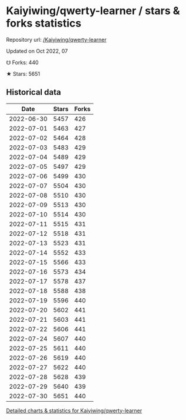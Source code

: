 # Kaiyiwing/qwerty-learner / stars & forks statistics

Repository url: [/Kaiyiwing/qwerty-learner](https://github.com/Kaiyiwing/qwerty-learner)

Updated on Oct 2022, 07

☋ Forks: 440

★ Stars: 5651

## Historical data
| Date | Stars | Forks |
|------|-------|-------|
| 2022-06-30 | 5457 | 426 | 
| 2022-07-01 | 5463 | 427 | 
| 2022-07-02 | 5464 | 428 | 
| 2022-07-03 | 5483 | 429 | 
| 2022-07-04 | 5489 | 429 | 
| 2022-07-05 | 5497 | 429 | 
| 2022-07-06 | 5499 | 430 | 
| 2022-07-07 | 5504 | 430 | 
| 2022-07-08 | 5510 | 430 | 
| 2022-07-09 | 5513 | 430 | 
| 2022-07-10 | 5514 | 430 | 
| 2022-07-11 | 5515 | 431 | 
| 2022-07-12 | 5518 | 431 | 
| 2022-07-13 | 5523 | 431 | 
| 2022-07-14 | 5552 | 433 | 
| 2022-07-15 | 5566 | 433 | 
| 2022-07-16 | 5573 | 434 | 
| 2022-07-17 | 5578 | 437 | 
| 2022-07-18 | 5588 | 438 | 
| 2022-07-19 | 5596 | 440 | 
| 2022-07-20 | 5602 | 441 | 
| 2022-07-21 | 5603 | 441 | 
| 2022-07-22 | 5606 | 441 | 
| 2022-07-24 | 5607 | 440 | 
| 2022-07-25 | 5611 | 440 | 
| 2022-07-26 | 5619 | 440 | 
| 2022-07-27 | 5622 | 440 | 
| 2022-07-28 | 5628 | 439 | 
| 2022-07-29 | 5640 | 439 | 
| 2022-07-30 | 5651 | 440 | 


[Detailed charts & statistics for Kaiyiwing/qwerty-learner](https://reviewgithub.com/rep/Kaiyiwing/qwerty-learner)
